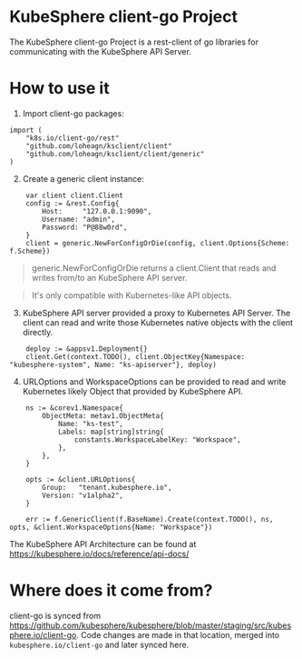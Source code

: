 # KubeSphere client-go Project

The KubeSphere client-go Project is a rest-client of go libraries for communicating with the KubeSphere API Server.

# How to use it

1. Import client-go packages:
```golang
import (
    "k8s.io/client-go/rest"
	"github.com/loheagn/ksclient/client"
	"github.com/loheagn/ksclient/client/generic"
)
```
2. Create a generic client instance:
```golang
    var client client.Client
	config := &rest.Config{
		Host:     "127.0.0.1:9090",
		Username: "admin",
		Password: "P@88w0rd",
	}
	client = generic.NewForConfigOrDie(config, client.Options{Scheme: f.Scheme})
```
> generic.NewForConfigOrDie returns a client.Client that reads and writes from/to an KubeSphere API server. 

> It's only compatible with Kubernetes-like API objects.

3. KubeSphere API server provided a proxy to Kubernetes API Server. The client can read and write those Kubernetes native objects with the client directly.

```golang
	deploy := &appsv1.Deployment{}
	client.Get(context.TODO(), client.ObjectKey{Namespace: "kubesphere-system", Name: "ks-apiserver"}, deploy)
```

4. URLOptions and WorkspaceOptions can be provided to read and write Kubernetes likely Object that provided by KubeSphere API.
```golang
	ns := &corev1.Namespace{
		ObjectMeta: metav1.ObjectMeta{
			Name: "ks-test",
			Labels: map[string]string{
				constants.WorkspaceLabelKey: "Workspace",
			},
		},
	}

	opts := &client.URLOptions{
		Group:   "tenant.kubesphere.io",
		Version: "v1alpha2",
	}

	err := f.GenericClient(f.BaseName).Create(context.TODO(), ns, opts, &client.WorkspaceOptions{Name: "Workspace"})
```

The KubeSphere API Architecture can be found at https://kubesphere.io/docs/reference/api-docs/

# Where does it come from?

client-go is synced from https://github.com/kubesphere/kubesphere/blob/master/staging/src/kubesphere.io/client-go. Code changes are made in that location, merged into `kubesphere.io/client-go` and later synced here.